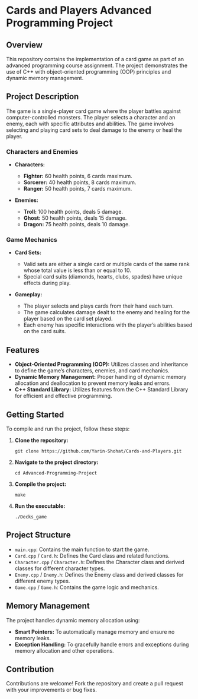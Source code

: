 # Cards and Players Advanced Programming Project

## Overview

This repository contains the implementation of a card game as part of an advanced programming course assignment. The project demonstrates the use of C++ with object-oriented programming (OOP) principles and dynamic memory management.

## Project Description

The game is a single-player card game where the player battles against computer-controlled monsters. The player selects a character and an enemy, each with specific attributes and abilities. The game involves selecting and playing card sets to deal damage to the enemy or heal the player.

### Characters and Enemies

- **Characters:**
  - **Fighter:** 60 health points, 6 cards maximum.
  - **Sorcerer:** 40 health points, 8 cards maximum.
  - **Ranger:** 50 health points, 7 cards maximum.

- **Enemies:**
  - **Troll:** 100 health points, deals 5 damage.
  - **Ghost:** 50 health points, deals 15 damage.
  - **Dragon:** 75 health points, deals 10 damage.

### Game Mechanics

- **Card Sets:**
  - Valid sets are either a single card or multiple cards of the same rank whose total value is less than or equal to 10.
  - Special card suits (diamonds, hearts, clubs, spades) have unique effects during play.

- **Gameplay:**
  - The player selects and plays cards from their hand each turn.
  - The game calculates damage dealt to the enemy and healing for the player based on the card set played.
  - Each enemy has specific interactions with the player’s abilities based on the card suits.

## Features

- **Object-Oriented Programming (OOP):** Utilizes classes and inheritance to define the game’s characters, enemies, and card mechanics.
- **Dynamic Memory Management:** Proper handling of dynamic memory allocation and deallocation to prevent memory leaks and errors.
- **C++ Standard Library:** Utilizes features from the C++ Standard Library for efficient and effective programming.

## Getting Started

To compile and run the project, follow these steps:

1. **Clone the repository:**
    ```
    git clone https://github.com/Yarin-Shohat/Cards-and-Players.git
    ```
2. **Navigate to the project directory:**
    ```
    cd Advanced-Programming-Project
    ```
3. **Compile the project:**
    ```
    make
    ```
4. **Run the executable:**
    ```
    ./Decks_game
    ```

## Project Structure

- `main.cpp`: Contains the main function to start the game.
- `Card.cpp` / `Card.h`: Defines the Card class and related functions.
- `Character.cpp` / `Character.h`: Defines the Character class and derived classes for different character types.
- `Enemy.cpp` / `Enemy.h`: Defines the Enemy class and derived classes for different enemy types.
- `Game.cpp` / `Game.h`: Contains the game logic and mechanics.

## Memory Management

The project handles dynamic memory allocation using:
- **Smart Pointers:** To automatically manage memory and ensure no memory leaks.
- **Exception Handling:** To gracefully handle errors and exceptions during memory allocation and other operations.

## Contribution

Contributions are welcome! Fork the repository and create a pull request with your improvements or bug fixes.
